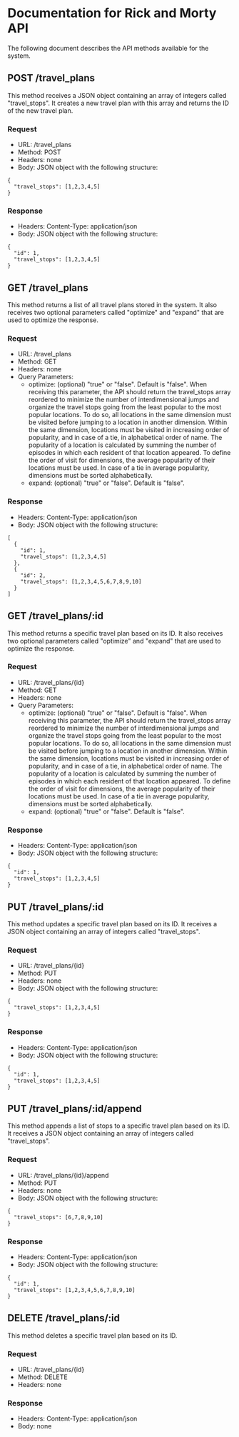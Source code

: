# Documentation for Rick and Morty API

The following document describes the API methods available for the system.

## POST /travel_plans

This method receives a JSON object containing an array of integers called "travel_stops". It creates a new travel plan with this array and returns the ID of the new travel plan.

### Request

- URL: /travel_plans
- Method: POST
- Headers: none
- Body: JSON object with the following structure:

```
{
  "travel_stops": [1,2,3,4,5]
}

```

### Response

- Headers: Content-Type: application/json
- Body: JSON object with the following structure:

```
{
  "id": 1,
  "travel_stops": [1,2,3,4,5]
}

```

## GET /travel_plans

This method returns a list of all travel plans stored in the system. It also receives two optional parameters called "optimize" and "expand" that are used to optimize the response.

### Request

- URL: /travel_plans
- Method: GET
- Headers: none
- Query Parameters:
    - optimize: (optional) "true" or "false". Default is "false". When receiving this parameter, the API should return the travel_stops array reordered to minimize the number of interdimensional jumps and organize the travel stops going from the least popular to the most popular locations. To do so, all locations in the same dimension must be visited before jumping to a location in another dimension. Within the same dimension, locations must be visited in increasing order of popularity, and in case of a tie, in alphabetical order of name. The popularity of a location is calculated by summing the number of episodes in which each resident of that location appeared. To define the order of visit for dimensions, the average popularity of their locations must be used. In case of a tie in average popularity, dimensions must be sorted alphabetically.
    - expand: (optional) "true" or "false". Default is "false".

### Response

- Headers: Content-Type: application/json
- Body: JSON object with the following structure:

```
[
  {
    "id": 1,
    "travel_stops": [1,2,3,4,5]
  },
  {
    "id": 2,
    "travel_stops": [1,2,3,4,5,6,7,8,9,10]
  }
]

```

## GET /travel_plans/:id

This method returns a specific travel plan based on its ID. It also receives two optional parameters called "optimize" and "expand" that are used to optimize the response.

### Request

- URL: /travel_plans/{id}
- Method: GET
- Headers: none
- Query Parameters:
    - optimize: (optional) "true" or "false". Default is "false". When receiving this parameter, the API should return the travel_stops array reordered to minimize the number of interdimensional jumps and organize the travel stops going from the least popular to the most popular locations. To do so, all locations in the same dimension must be visited before jumping to a location in another dimension. Within the same dimension, locations must be visited in increasing order of popularity, and in case of a tie, in alphabetical order of name. The popularity of a location is calculated by summing the number of episodes in which each resident of that location appeared. To define the order of visit for dimensions, the average popularity of their locations must be used. In case of a tie in average popularity, dimensions must be sorted alphabetically.
    - expand: (optional) "true" or "false". Default is "false".

### Response

- Headers: Content-Type: application/json
- Body: JSON object with the following structure:

```
{
  "id": 1,
  "travel_stops": [1,2,3,4,5]
}

```

## PUT /travel_plans/:id

This method updates a specific travel plan based on its ID. It receives a JSON object containing an array of integers called "travel_stops".

### Request

- URL: /travel_plans/{id}
- Method: PUT
- Headers: none
- Body: JSON object with the following structure:

```
{
  "travel_stops": [1,2,3,4,5]
}

```

### Response

- Headers: Content-Type: application/json
- Body: JSON object with the following structure:

```
{
  "id": 1,
  "travel_stops": [1,2,3,4,5]
}

```

## PUT /travel_plans/:id/append

This method appends a list of stops to a specific travel plan based on its ID. It receives a JSON object containing an array of integers called "travel_stops".

### Request

- URL: /travel_plans/{id}/append
- Method: PUT
- Headers: none
- Body: JSON object with the following structure:

```
{
  "travel_stops": [6,7,8,9,10]
}

```

### Response

- Headers: Content-Type: application/json
- Body: JSON object with the following structure:

```
{
  "id": 1,
  "travel_stops": [1,2,3,4,5,6,7,8,9,10]
}

```

## DELETE /travel_plans/:id

This method deletes a specific travel plan based on its ID.

### Request

- URL: /travel_plans/{id}
- Method: DELETE
- Headers: none

### Response

- Headers: Content-Type: application/json
- Body: none